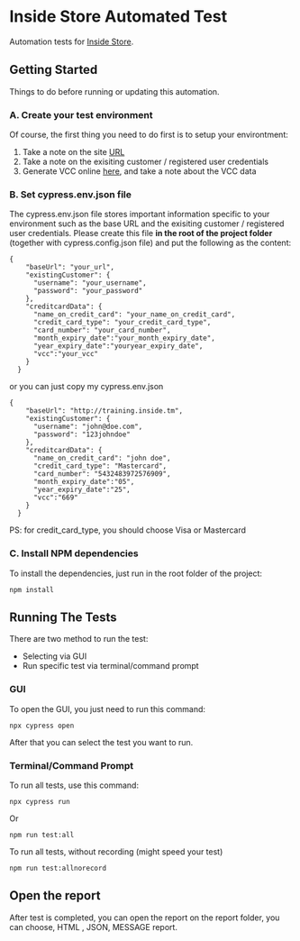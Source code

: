 # Inside Store Automated Test #

Automation tests for [Inside Store](http://training.inside.tm/homepage/w4/i2/).

## Getting Started ##

Things to do before running or updating this automation.

### A. Create your test environment ###

Of course, the first thing you need to do first is to setup your environtment:

1. Take a note on the site [URL](http://training.inside.tm)
2. Take a note on the exisiting customer / registered user credentials
3. Generate VCC online [here](https://www.vccgenerator.org/), and take a note about the VCC data

### B. Set cypress.env.json file ###

The cypress.env.json file stores important information specific to your environment such as the base URL and the exisiting customer / registered user credentials. Please create this file **in the root of the project folder** (together with cypress.config.json file) and put the following as the content:

```
{
    "baseUrl": "your_url",
    "existingCustomer": {
      "username": "your_username",
      "password": "your_password"
    },
    "creditcardData": {
      "name_on_credit_card": "your_name_on_credit_card",
      "credit_card_type": "your_credit_card_type",
      "card_number": "your_card_number",
      "month_expiry_date":"your_month_expiry_date",
      "year_expiry_date":"youryear_expiry_date",
      "vcc":"your_vcc"
    }
  }
```

or you can just copy my cypress.env.json

```
{
    "baseUrl": "http://training.inside.tm",
    "existingCustomer": {
      "username": "john@doe.com",
      "password": "123johndoe"
    },
    "creditcardData": {
      "name_on_credit_card": "john doe",
      "credit_card_type": "Mastercard",
      "card_number": "5432483972576909",
      "month_expiry_date":"05",
      "year_expiry_date":"25",
      "vcc":"669"
    }
  }
```


PS: for credit_card_type, you should choose Visa or Mastercard

### C. Install NPM dependencies ###

To install the dependencies, just run in the root folder of the project:

```
npm install
```

## Running The Tests ##

There are two method to run the test:
- Selecting via GUI
- Run specific test via terminal/command prompt

### GUI ###

To open the GUI, you just need to run this command:

```
npx cypress open
```

After that you can select the test you want to run.

### Terminal/Command Prompt ###

To run all tests, use this command:

```
npx cypress run
```
Or

```
npm run test:all
```
To run all tests, without recording (might speed your test)

```
npm run test:allnorecord
```
## Open the report ##

After test is completed, you can open the report on the report folder,
you can choose, HTML , JSON, MESSAGE report.